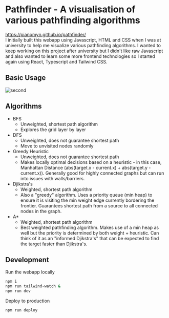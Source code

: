 # Pathfinder - A visualisation of various pathfinding algorithms
https://pianomyn.github.io/pathfinder/
<br/>
I initially built this webapp using Javascript, HTML and CSS when I was at university to help me visualize various pathfinding algorithms.
I wanted to keep working on this project after university but I didn't like raw Javascript and also wanted to learn some more frontend technologies so I started again using React, Typescript and Tailwind CSS.

## Basic Usage
![second](https://github.com/Pianomyn/pathfinder/assets/61450295/4d0b6138-1711-49db-b268-650123822125)

## Algorithms
- BFS
    - Unweighted, shortest path algorithm
    - Explores the grid layer by layer
- DFS
    - Unweighted, does not guarantee shortest path
    - Move to unvisited nodes randomly
- Greedy Heuristic
    - Unweighted, does not guarantee shortest path
    - Makes locally optimal decisions based on a heuristic - in this case, Manhattan Distance (abs(target.x - current.x) + abs(target.y - current.x)). Generally good for highly connected graphs but can run into issues with walls/barriers.
- Djikstra's
    - Weighted, shortest path algorithm
    - Also a "greedy" algorithm. Uses a priority queue (min heap) to ensure it is visiting
    the min weight edge currently bordering the frontier. Guarantees shortest path from a source to all connected nodes in the graph.
- A*
    - Weighted, shortest path algorithm
    - Best weighted pathfinding algorithm. Makes use of a min heap as well but the priority is determined by both weight + heuristic. Can think of it as an "informed Djikstra's" that can be expected to find the target faster than Djikstra's.

## Development
Run the webapp locally
```bash
npm i
npm run tailwind-watch &
npm run dev
```

Deploy to production
```bash
npm run deploy
```

